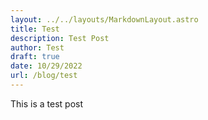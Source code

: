 ```yaml
---
layout: ../../layouts/MarkdownLayout.astro
title: Test
description: Test Post
author: Test
draft: true
date: 10/29/2022
url: /blog/test
---
```


This is a test post